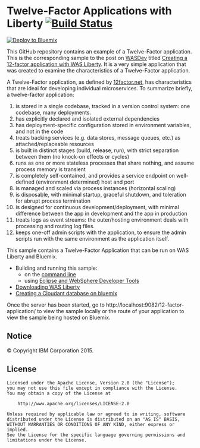 # Twelve-Factor Applications with Liberty [![Build Status](https://travis-ci.org/WASdev/sample.microservices.12factorapp.svg?branch=master)](https://travis-ci.org/WASdev/sample.microservices.12factorapp)

[![Deploy to Bluemix](https://bluemix.net/deploy/button.png)](https://bluemix.net/deploy)

This GitHub repository contains an example of a Twelve-Factor application. This is the corresponding sample to the post on [WASDev](https://developer.ibm.com/wasdev/) titled [Creating a 12-factor application with WAS Liberty](https://developer.ibm.com/wasdev/docs/creating-a-12-factor-application-with-was-liberty/). It is a very simple application that was created to examine the characteristics of a Twelve-Factor application.

A Twelve-Factor application, as defined by [12factor.net](http://www.12factor.net), has characteristics that are ideal for developing individual microservices. To summarize briefly, a twelve-factor application:

1. is stored in a single codebase, tracked in a version control system: one codebase, many deployments. 
2. has explicitly declared and isolated external dependencies
3. has deployment-specific configuration stored in environment variables, and not in the code
4. treats backing services (e.g. data stores, message queues, etc.) as attached/replaceable resources
5. is built in distinct stages (build, release, run), with strict separation between them (no knock-on effects or cycles)
6. runs as one or more stateless processes that share nothing, and assume process memory is transient
7. is completely self-contained, and provides a service endpoint on well-defined (environment determined) host and port
8. is managed and scaled via process instances (horizontal scaling)
9. is disposable, with minimal startup, graceful shutdown, and toleration for abrupt process termination 
10. is designed for continuous development/deployment, with minimal difference between the app in development and the app in production
11. treats logs as event streams: the outer/hosting environment deals with processing and routing log files.
12. keeps one-off admin scripts with the application, to ensure the admin scripts run with the same environment as the application itself.


This sample contains a Twelve-Factor Application that can be run on WAS Liberty and Bluemix. 


* Building and running this sample:
    * on the [command line](/docs/Using-cmd-line.md)
    * using [Eclipse and WebSphere Developer Tools](/docs/Using-WDT.md)
* [Downloading WAS Liberty](/docs/Downloading-WAS-Liberty.md)
* [Creating a Cloudant database on bluemix](/docs/Creating-Cloudant-database.md)

Once the server has been started, go to http://localhost:9082/12-factor-application/ to view the sample locally or the route of your application to view the sample being hosted on Bluemix.

## Notice

© Copyright IBM Corporation 2015.

## License

```text
Licensed under the Apache License, Version 2.0 (the "License");
you may not use this file except in compliance with the License.
You may obtain a copy of the License at

    http://www.apache.org/licenses/LICENSE-2.0

Unless required by applicable law or agreed to in writing, software
distributed under the License is distributed on an "AS IS" BASIS,
WITHOUT WARRANTIES OR CONDITIONS OF ANY KIND, either express or implied.
See the License for the specific language governing permissions and
limitations under the License.
````
